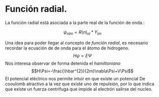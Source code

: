 # Función radial.
 La función radial está asociada a la parte real de la función de onda.:

 $$\psi_{nlm}=R(n)_{nl}*Y_{lm}$$
 
 Una idea para poder llegar al concepto de *función radial*, es necesario recordar la ecuación de de onda para el átomo de hidrogeno.
 $$H\psi=E\Psi$$
 Nos interesa observar de forma detenida el *hamiltoniano*
 $$H\Psi=-\frac{\hbar^{2}}{2m}\nabla\Psi+V\Psi$$
 El potencial eléctrico nos permite intuir en que existe un potencial De cooulomb atractivo  a la vez que existe uno de repulsión, por lo que indica que existe un fuerza centrifuga que impide al electrón salirse del nucleo.

